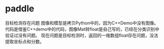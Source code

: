 # paddle
目标检测存在问题
图像和模型是拷贝Python中的，因为C++Demo中没有图像。代码是借鉴C++demo中的代码，图像Mat转float是自己写的，已经在分类识别中验证过没有问题。
现在问题是目标检测时，返回的一维数组float存在问题，没法提取坐标点和分数。
